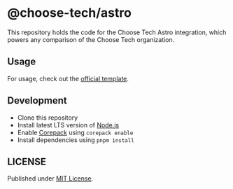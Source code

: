 # @choose-tech/astro

This repository holds the code for the Choose Tech Astro integration, which powers any comparison of the Choose Tech organization.

## Usage

For usage, check out the [official template](https://github.com/choose-tech/template).

## Development

- Clone this repository
- Install latest LTS version of [Node.js](https://nodejs.org/en/)
- Enable [Corepack](https://github.com/nodejs/corepack) using `corepack enable`
- Install dependencies using `pnpm install`

## LICENSE

Published under [MIT License](./LICENSE).